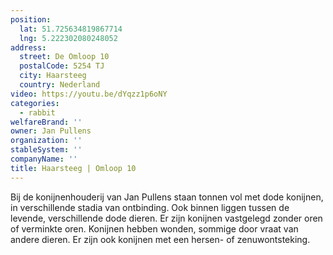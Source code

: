 ```yaml
---
position:
  lat: 51.725634819867714
  lng: 5.222302080248052
address:
  street: De Omloop 10
  postalCode: 5254 TJ
  city: Haarsteeg
  country: Nederland
video: https://youtu.be/dYqzz1p6oNY
categories:
  - rabbit
welfareBrand: ''
owner: Jan Pullens
organization: ''
stableSystem: ''
companyName: ''
title: Haarsteeg | Omloop 10
---
```


Bij de konijnenhouderij van Jan Pullens staan tonnen vol met dode konijnen, in verschillende stadia van ontbinding. Ook binnen liggen tussen de levende, verschillende dode dieren. Er zijn konijnen vastgelegd zonder oren of verminkte oren. Konijnen hebben wonden, sommige door vraat van andere dieren. Er zijn ook konijnen met een hersen- of zenuwontsteking.

